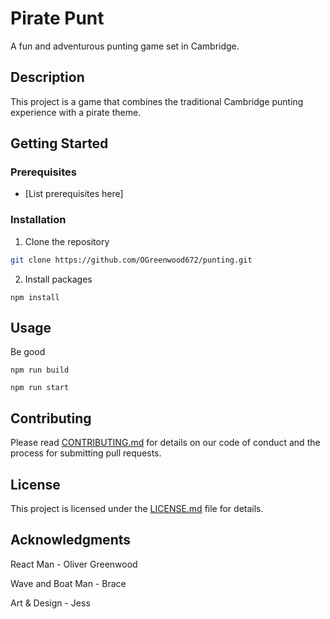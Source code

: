 # Pirate Punt

A fun and adventurous punting game set in Cambridge.

## Description

This project is a game that combines the traditional Cambridge punting experience with a pirate theme.

## Getting Started

### Prerequisites

- [List prerequisites here]

### Installation

1. Clone the repository

```bash
git clone https://github.com/OGreenwood672/punting.git
```

2. Install packages

```
npm install
```

## Usage

Be good

```
npm run build
```

```
npm run start
```

## Contributing

Please read [CONTRIBUTING.md](CONTRIBUTING.md) for details on our code of conduct and the process for submitting pull requests.

## License

This project is licensed under the [LICENSE.md](LICENSE.md) file for details.

## Acknowledgments

React Man - Oliver Greenwood

Wave and Boat Man - Brace

Art & Design - Jess
